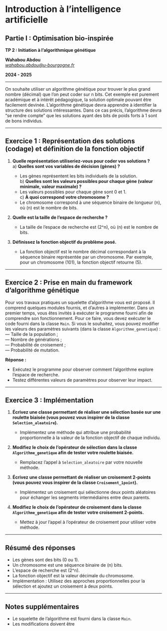 # Introduction à l’intelligence artificielle  
## Partie I : Optimisation bio-inspirée  

**TP 2 : Initiation à l’algorithmique génétique**  

**Wahabou Abdou**  
*wahabou.abdou@u-bourgogne.fr*  

**2024 - 2025**  

---

On souhaite utiliser un algorithme génétique pour trouver le plus grand nombre (décimal) que l’on peut coder sur n bits. Cet exemple est purement académique et à intérêt pédagogique, la solution optimale pouvant être facilement devinée. L’algorithme génétique devra apprendre à identifier la structure des solutions intéressantes. Dans ce cas précis, l’algorithme devra “se rendre compte” que les solutions ayant des bits de poids forts à 1 sont de bons individus.

---

## Exercice 1 : Représentation des solutions (codage) et définition de la fonction objectif  

1. **Quelle représentation utiliseriez-vous pour coder vos solutions ?**  
   a) **Quelles sont vos variables de décision (gènes) ?**  
      - Les gènes représentent les bits individuels de la solution.  
   b) **Quelles sont les valeurs possibles pour chaque gène (valeur minimale, valeur maximale) ?**  
      - Les valeurs possibles pour chaque gène sont 0 et 1.  
   c) **À quoi correspond votre chromosome ?**  
      - Le chromosome correspond à une séquence binaire de longueur \(n\), où \(n\) est le nombre de bits.  

2. **Quelle est la taille de l’espace de recherche ?**  
   - La taille de l’espace de recherche est \(2^n\), où \(n\) est le nombre de bits.  

3. **Définissez la fonction objectif du problème posé.**  
   - La fonction objectif est le nombre décimal correspondant à la séquence binaire représentée par un chromosome. Par exemple, pour un chromosome \(101\), la fonction objectif retourne \(5\).  

---

## Exercice 2 : Prise en main du framework d’algorithme génétique  

Pour vos travaux pratiques un squelette d’algorithme vous est proposé. Il comprend quelques modules fournis, et d’autres à implémenter. Dans un premier temps, vous êtes invités à exécuter le programme fourni afin de comprendre son fonctionnement. Pour ce faire, vous devez exécuter le code fourni dans la classe `Main`. Si vous le souhaitez, vous pouvez modifier les valeurs des paramètres suivants (dans la classe `Algorithme_genetique`) :  
— Taille de la population ;  
— Nombre de générations ;  
— Probabilité de croisement ;  
— Probabilité de mutation.  

**Réponse :**  
- Exécutez le programme pour observer comment l’algorithme explore l’espace de recherche.  
- Testez différentes valeurs de paramètres pour observer leur impact.  

---

## Exercice 3 : Implémentation  

1. **Écrivez une classe permettant de réaliser une sélection basée sur une roulette biaisée (vous pouvez vous inspirer de la classe `Selection_aleatoire`).**  
   - Implémentez une méthode qui attribue une probabilité proportionnelle à la valeur de la fonction objectif de chaque individu.  

2. **Modifiez le choix de l’opérateur de sélection dans la classe `Algorithme_genetique` afin de tester votre roulette biaisée.**  
   - Remplacez l’appel à `Selection_aleatoire` par votre nouvelle méthode.  

3. **Écrivez une classe permettant de réaliser un croisement 2-points (vous pouvez vous inspirer de la classe `Croisement_1point`).**  
   - Implémentez un croisement qui sélectionne deux points aléatoires pour échanger les segments intermédiaires entre deux parents.  

4. **Modifiez le choix de l’opérateur de croisement dans la classe `Algorithme_genetique` afin de tester votre croisement 2-points.**  
   - Mettez à jour l’appel à l’opérateur de croisement pour utiliser votre méthode.  

---

## Résumé des réponses  

- Les gènes sont des bits (0 ou 1).  
- Un chromosome est une séquence binaire de \(n\) bits.  
- L’espace de recherche est \(2^n\).  
- La fonction objectif est la valeur décimale du chromosome.  
- Implémentation : Utilisez des approches proportionnelles pour la sélection et ajoutez un croisement à deux points.  

---

## Notes supplémentaires  
- Le squelette de l’algorithme est fourni dans la classe `Main`.  
- Les modifications doivent être
